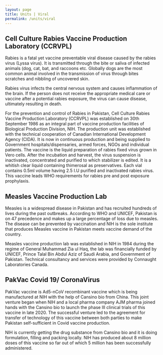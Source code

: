 ```yaml
---
layout: page
title: Units | Viral
permalink: /units/viral
---
```


## Cell Culture Rabies Vaccine Production Laboratory (CCRVPL)

Rabies is a fatal yet vaccine preventable viral disease caused by the rabies virus (Lyssa virus). It is transmitted through the bite or saliva of infected animals (dog, cat, bat, and raccoons etc. Globally dogs are the most common animal involved in the transmission of virus through bites scratches and nibbling of uncovered skin.

Rabies virus infects the central nervous system and causes inflammation of the brain. If the person does not receive the appropriate medical care or vaccine after a potential rabies exposure, the virus can cause disease, ultimately resulting in death.

For the prevention and control of Rabies in Pakistan, Cell Culture Rabies Vaccine Production Laboratory (CCRVPL) was established on 30th September 1986 as an integral part of vaccine production facilities of Biological Production Division, NIH. The production unit was established with the technical cooperation of Canadian International Development Agency (CIDA). It is now in continuous production and being supplied to Government hospitals/dispensaries, armed forces, NGOs and individual patients.
The vaccine is the liquid preparation of rabies fixed virus grown in Vero cells. After the incubation and harvest, the virus suspension is inactivated, concentrated and purified to which stabilizer is edited. It is a whitish clear liquid containing thimerosal as preservatives. Each vial contains 0.5ml volume having 2.5 I.U purified and inactivated rabies virus. This vaccine leads WHO requirements for rabies pre and post exposure prophylaxis.

## Measles Vaccine Production Lab

Measles is a widespread disease in Pakistan and has recruited hundreds of lives during the past outbreaks. According to WHO and UNICEF, Pakistan is on 47 precedence and makes up a large percentage of loss due to measles. The disease can be prevented by vaccination and NIH is the sole institute that produces Measles vaccine in Pakistan meets vaccine demand of the country.

Measles vaccine production lab was established in NIH in 1984 during the regime of General Muhammad Zia ul Haq, the lab was financially funded by UNICEF, Prince Talal Bin Abdul Aziz of Saudi Arabia, and Government of Pakistan. Technical consultancy and services were provided by Connaught Laboratories Canada.

## PakVac Covid 19/ CoronaVirus

PakVac vaccine is Ad5-nCoV recombinant vaccine which is being manufactured at NIH with the help of Cansino bio from China. This joint venture began when NIH and a local pharma company AJM pharma joined hands with the Cansino bio to launch the phase III clinical trials of this vaccine in late 2020. The successful venture led to the agreement for transfer of technology of this vaccine between both parties to make Pakistan self-sufficient in Covid vaccine production.

NIH is currently getting the drug substance from Cansino bio and it is doing formulation, filling and packing locally. NIH has produced about 8 million doses of this vaccine so far out of which 5 million has been successfully administered.
